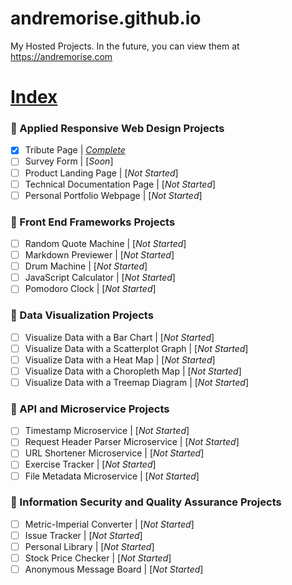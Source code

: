 # andremorise.github.io
My Hosted Projects.
In the future, you can view them at https://andremorise.com

# [Index](https://andremorise.github.io/ "andremorise.github.io") 

### :blue_book: Applied Responsive Web Design Projects
- [x] Tribute Page | [*Complete*](https://andremorise.github.io/fcc-tribute-page "Tribute Page | 5-13-2017")
- [ ] Survey Form | [*Soon*]
- [ ] Product Landing Page | [*Not Started*]
- [ ] Technical Documentation Page | [*Not Started*]
- [ ] Personal Portfolio Webpage | [*Not Started*]

### :blue_book: Front End Frameworks Projects
- [ ] Random Quote Machine | [*Not Started*]
- [ ] Markdown Previewer | [*Not Started*]
- [ ] Drum Machine | [*Not Started*]
- [ ] JavaScript Calculator | [*Not Started*]
- [ ] Pomodoro Clock | [*Not Started*]

### :blue_book: Data Visualization Projects
- [ ] Visualize Data with a Bar Chart | [*Not Started*]
- [ ] Visualize Data with a Scatterplot Graph | [*Not Started*]
- [ ] Visualize Data with a Heat Map | [*Not Started*]
- [ ] Visualize Data with a Choropleth Map | [*Not Started*]
- [ ] Visualize Data with a Treemap Diagram | [*Not Started*]

### :large_blue_diamond: API and Microservice Projects
- [ ] Timestamp Microservice | [*Not Started*]
- [ ] Request Header Parser Microservice | [*Not Started*]
- [ ] URL Shortener Microservice | [*Not Started*]
- [ ] Exercise Tracker | [*Not Started*]
- [ ] File Metadata Microservice | [*Not Started*]

### :large_blue_diamond: Information Security and Quality Assurance Projects
- [ ] Metric-Imperial Converter | [*Not Started*]
- [ ] Issue Tracker | [*Not Started*]
- [ ] Personal Library | [*Not Started*]
- [ ] Stock Price Checker | [*Not Started*]
- [ ] Anonymous Message Board | [*Not Started*]
